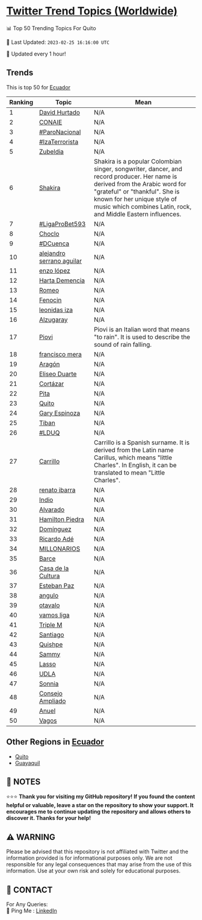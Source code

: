 [Twitter Trend Topics (Worldwide)](https://github.com/ErcinDedeoglu/Twitter-Trend-Topics)
==========


📊 Top 50 Trending Topics For Quito

📆 Last Updated: `2023-02-25 16:16:00 UTC`

🔧 Updated every 1 hour!


## Trends

This is top 50 for [Ecuador](</Ecuador>)

| Ranking | Topic | Mean |
| ------- | ------------ | ------------ |
| 1 | [David Hurtado](http://twitter.com/search?q=David+Hurtado) | N/A |
| 2 | [CONAIE](http://twitter.com/search?q=CONAIE) | N/A |
| 3 | [#ParoNacional](http://twitter.com/search?q=%23ParoNacional) | N/A |
| 4 | [#IzaTerrorista](http://twitter.com/search?q=%23IzaTerrorista) | N/A |
| 5 | [Zubeldia](http://twitter.com/search?q=Zubeldia) | N/A |
| 6 | [Shakira](http://twitter.com/search?q=Shakira) | Shakira is a popular Colombian singer, songwriter, dancer, and record producer. Her name is derived from the Arabic word for "grateful" or "thankful". She is known for her unique style of music which combines Latin, rock, and Middle Eastern influences. |
| 7 | [#LigaProBet593](http://twitter.com/search?q=%23LigaProBet593) | N/A |
| 8 | [Choclo](http://twitter.com/search?q=Choclo) | N/A |
| 9 | [#DCuenca](http://twitter.com/search?q=%23DCuenca) | N/A |
| 10 | [alejandro serrano aguilar](http://twitter.com/search?q=alejandro+serrano+aguilar) | N/A |
| 11 | [enzo lópez](http://twitter.com/search?q=enzo+l%c3%b3pez) | N/A |
| 12 | [Harta Demencia](http://twitter.com/search?q=Harta+Demencia) | N/A |
| 13 | [Romeo](http://twitter.com/search?q=Romeo) | N/A |
| 14 | [Fenocin](http://twitter.com/search?q=Fenocin) | N/A |
| 15 | [leonidas iza](http://twitter.com/search?q=leonidas+iza) | N/A |
| 16 | [Alzugaray](http://twitter.com/search?q=Alzugaray) | N/A |
| 17 | [Piovi](http://twitter.com/search?q=Piovi) | Piovi is an Italian word that means "to rain". It is used to describe the sound of rain falling. |
| 18 | [francisco mera](http://twitter.com/search?q=francisco+mera) | N/A |
| 19 | [Aragón](http://twitter.com/search?q=Arag%c3%b3n) | N/A |
| 20 | [Eliseo Duarte](http://twitter.com/search?q=Eliseo+Duarte) | N/A |
| 21 | [Cortázar](http://twitter.com/search?q=Cort%c3%a1zar) | N/A |
| 22 | [Pita](http://twitter.com/search?q=Pita) | N/A |
| 23 | [Quito](http://twitter.com/search?q=Quito) | N/A |
| 24 | [Gary Espinoza](http://twitter.com/search?q=Gary+Espinoza) | N/A |
| 25 | [Tiban](http://twitter.com/search?q=Tiban) | N/A |
| 26 | [#LDUQ](http://twitter.com/search?q=%23LDUQ) | N/A |
| 27 | [Carrillo](http://twitter.com/search?q=Carrillo) | Carrillo is a Spanish surname. It is derived from the Latin name Carillus, which means "little Charles". In English, it can be translated to mean "Little Charles". |
| 28 | [renato ibarra](http://twitter.com/search?q=renato+ibarra) | N/A |
| 29 | [Indio](http://twitter.com/search?q=Indio) | N/A |
| 30 | [Alvarado](http://twitter.com/search?q=Alvarado) | N/A |
| 31 | [Hamilton Piedra](http://twitter.com/search?q=Hamilton+Piedra) | N/A |
| 32 | [Domínguez](http://twitter.com/search?q=Dom%c3%adnguez) | N/A |
| 33 | [Ricardo Adé](http://twitter.com/search?q=Ricardo+Ad%c3%a9) | N/A |
| 34 | [MILLONARIOS](http://twitter.com/search?q=MILLONARIOS) | N/A |
| 35 | [Barce](http://twitter.com/search?q=Barce) | N/A |
| 36 | [Casa de la Cultura](http://twitter.com/search?q=Casa+de+la+Cultura) | N/A |
| 37 | [Esteban Paz](http://twitter.com/search?q=Esteban+Paz) | N/A |
| 38 | [angulo](http://twitter.com/search?q=angulo) | N/A |
| 39 | [otavalo](http://twitter.com/search?q=otavalo) | N/A |
| 40 | [vamos liga](http://twitter.com/search?q=vamos+liga) | N/A |
| 41 | [Triple M](http://twitter.com/search?q=Triple+M) | N/A |
| 42 | [Santiago](http://twitter.com/search?q=Santiago) | N/A |
| 43 | [Quishpe](http://twitter.com/search?q=Quishpe) | N/A |
| 44 | [Sammy](http://twitter.com/search?q=Sammy) | N/A |
| 45 | [Lasso](http://twitter.com/search?q=Lasso) | N/A |
| 46 | [UDLA](http://twitter.com/search?q=UDLA) | N/A |
| 47 | [Sonnia](http://twitter.com/search?q=Sonnia) | N/A |
| 48 | [Consejo Ampliado](http://twitter.com/search?q=Consejo+Ampliado) | N/A |
| 49 | [Anuel](http://twitter.com/search?q=Anuel) | N/A |
| 50 | [Vagos](http://twitter.com/search?q=Vagos) | N/A |



## Other Regions in [Ecuador](</Ecuador>)

* [Quito](</Ecuador/Quito.md>)
* [Guayaquil](</Ecuador/Guayaquil.md>)



## 📝 NOTES

⭐⭐⭐ **Thank you for visiting my GitHub repository! If you found the content helpful or valuable, leave a star on the repository to show your support. It encourages me to continue updating the repository and allows others to discover it. Thanks for your help!**


## ⚠️ WARNING

Please be advised that this repository is not affiliated with Twitter and the information provided is for informational purposes only. We are not responsible for any legal consequences that may arise from the use of this information. Use at your own risk and solely for educational purposes.


## 📨 CONTACT

 For Any Queries:  
            🏓 Ping Me : [LinkedIn](https://www.linkedin.com/in/ercindedeoglu/)
